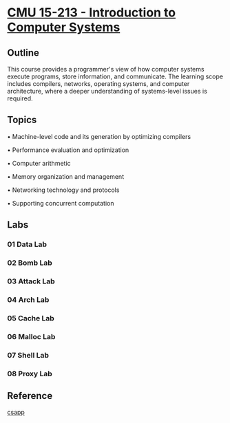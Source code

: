 # [CMU 15-213 - Introduction to Computer Systems](https://www.cs.cmu.edu/afs/cs/academic/class/15213-s24/www/index.html)

## Outline
This course provides a programmer's view of how computer systems execute programs, store information, and communicate. The learning scope includes compilers, networks, operating systems, and computer architecture, where a deeper understanding of systems-level issues is required. 

## Topics
• Machine-level code and its generation by optimizing compilers

• Performance evaluation and optimization

• Computer arithmetic

• Memory organization and management

• Networking technology and protocols

• Supporting concurrent computation

## Labs
### 01 Data Lab

### 02 Bomb Lab

### 03 Attack Lab

### 04 Arch Lab

### 05 Cache Lab

### 06 Malloc Lab

### 07 Shell Lab

### 08 Proxy Lab


## Reference

[csapp](https://csapp.cs.cmu.edu)
